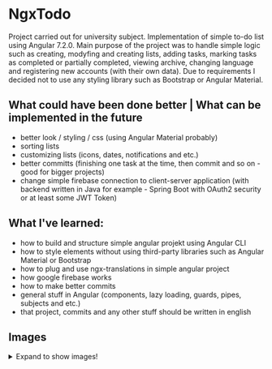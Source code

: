 # NgxTodo

Project carried out for university subject. Implementation of simple to-do list using Angular 7.2.0. Main purpose of the project was to handle simple logic such as creating, modyfing and creating lists, adding tasks, marking tasks as completed or partially completed, viewing archive, changing language and registering new accounts (with their own data). Due to requirements I decided not to use any styling library such as Bootstrap or Angular Material. 

## What could have been done better | What can be implemented in the future

- better look / styling / css (using Angular Material probably)
- sorting lists
- customizing lists (icons, dates, notifications and etc.)
- better committs (finishing one task at the time, then commit and so on - good for bigger projects)
- change simple firebase connection to client-server application (with backend written in Java for example - Spring Boot with OAuth2 security or at least some JWT Token)

## What I've learned:

- how to build and structure simple angular projekt using Angular CLI
- how to style elements without using third-party libraries such as Angular Material or Bootstrap
- how to plug and use ngx-translations in simple angular project
- how google firebase works
- how to make better commits 
- general stuff in Angular (components, lazy loading, guards, pipes, subjects and etc.)
- that project, commits and any other stuff should be written in english


## Images
<details>
<summary>
  Expand to show images!
</summary>
  <img src="readme/1%20-%20login.png" />
  <img src="readme/2%20-%20register.png" />
  <img src="readme/3%20-%20home.png" />
  <img src="readme/4%20-%20tasks.png" />
  <img src="readme/5%20-%20tasks.png" />
  <img src="readme/6%20-%20tasks.png" />
  <img src="readme/7%20-%20account.png" />
</details>

